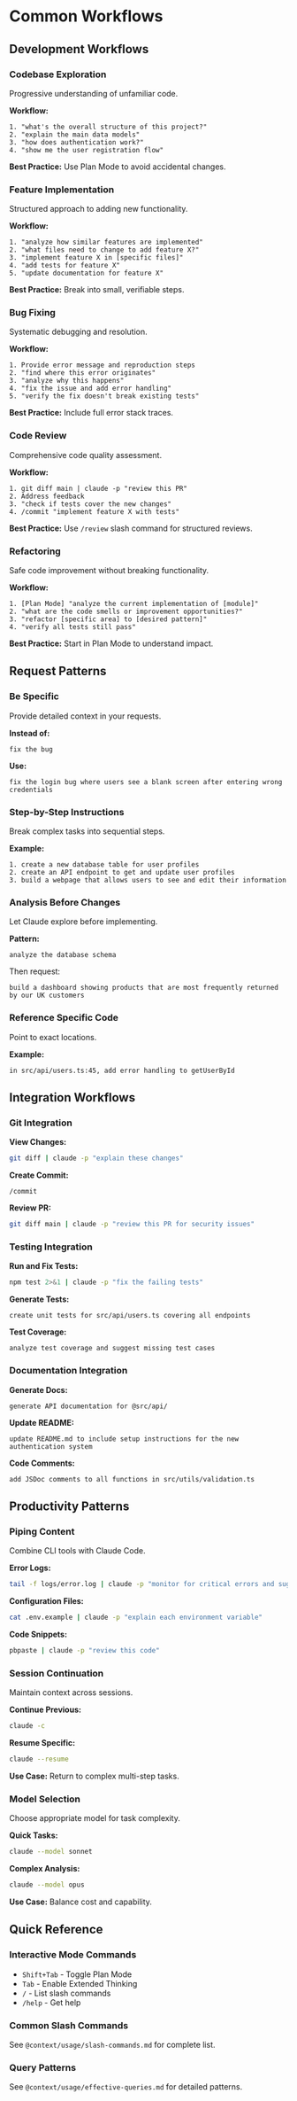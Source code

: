 # Common Workflows

## Development Workflows

### Codebase Exploration
Progressive understanding of unfamiliar code.

**Workflow:**
```
1. "what's the overall structure of this project?"
2. "explain the main data models"
3. "how does authentication work?"
4. "show me the user registration flow"
```

**Best Practice:** Use Plan Mode to avoid accidental changes.

### Feature Implementation
Structured approach to adding new functionality.

**Workflow:**
```
1. "analyze how similar features are implemented"
2. "what files need to change to add feature X?"
3. "implement feature X in [specific files]"
4. "add tests for feature X"
5. "update documentation for feature X"
```

**Best Practice:** Break into small, verifiable steps.

### Bug Fixing
Systematic debugging and resolution.

**Workflow:**
```
1. Provide error message and reproduction steps
2. "find where this error originates"
3. "analyze why this happens"
4. "fix the issue and add error handling"
5. "verify the fix doesn't break existing tests"
```

**Best Practice:** Include full error stack traces.

### Code Review
Comprehensive code quality assessment.

**Workflow:**
```
1. git diff main | claude -p "review this PR"
2. Address feedback
3. "check if tests cover the new changes"
4. /commit "implement feature X with tests"
```

**Best Practice:** Use `/review` slash command for structured reviews.

### Refactoring
Safe code improvement without breaking functionality.

**Workflow:**
```
1. [Plan Mode] "analyze the current implementation of [module]"
2. "what are the code smells or improvement opportunities?"
3. "refactor [specific area] to [desired pattern]"
4. "verify all tests still pass"
```

**Best Practice:** Start in Plan Mode to understand impact.

## Request Patterns

### Be Specific
Provide detailed context in your requests.

**Instead of:**
```
fix the bug
```

**Use:**
```
fix the login bug where users see a blank screen after entering wrong credentials
```

### Step-by-Step Instructions
Break complex tasks into sequential steps.

**Example:**
```
1. create a new database table for user profiles
2. create an API endpoint to get and update user profiles
3. build a webpage that allows users to see and edit their information
```

### Analysis Before Changes
Let Claude explore before implementing.

**Pattern:**
```
analyze the database schema
```

Then request:
```
build a dashboard showing products that are most frequently returned by our UK customers
```

### Reference Specific Code
Point to exact locations.

**Example:**
```
in src/api/users.ts:45, add error handling to getUserById
```

## Integration Workflows

### Git Integration

**View Changes:**
```bash
git diff | claude -p "explain these changes"
```

**Create Commit:**
```
/commit
```

**Review PR:**
```bash
git diff main | claude -p "review this PR for security issues"
```

### Testing Integration

**Run and Fix Tests:**
```bash
npm test 2>&1 | claude -p "fix the failing tests"
```

**Generate Tests:**
```
create unit tests for src/api/users.ts covering all endpoints
```

**Test Coverage:**
```
analyze test coverage and suggest missing test cases
```

### Documentation Integration

**Generate Docs:**
```
generate API documentation for @src/api/
```

**Update README:**
```
update README.md to include setup instructions for the new authentication system
```

**Code Comments:**
```
add JSDoc comments to all functions in src/utils/validation.ts
```

## Productivity Patterns

### Piping Content
Combine CLI tools with Claude Code.

**Error Logs:**
```bash
tail -f logs/error.log | claude -p "monitor for critical errors and suggest fixes"
```

**Configuration Files:**
```bash
cat .env.example | claude -p "explain each environment variable"
```

**Code Snippets:**
```bash
pbpaste | claude -p "review this code"
```

### Session Continuation
Maintain context across sessions.

**Continue Previous:**
```bash
claude -c
```

**Resume Specific:**
```bash
claude --resume
```

**Use Case:** Return to complex multi-step tasks.

### Model Selection
Choose appropriate model for task complexity.

**Quick Tasks:**
```bash
claude --model sonnet
```

**Complex Analysis:**
```bash
claude --model opus
```

**Use Case:** Balance cost and capability.

## Quick Reference

### Interactive Mode Commands
- `Shift+Tab` - Toggle Plan Mode
- `Tab` - Enable Extended Thinking
- `/` - List slash commands
- `/help` - Get help

### Common Slash Commands
See `@context/usage/slash-commands.md` for complete list.

### Query Patterns
See `@context/usage/effective-queries.md` for detailed patterns.